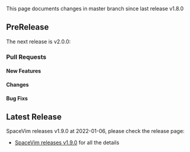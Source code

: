 This page documents changes in master branch since last release v1.8.0

## PreRelease

The next release is v2.0.0:

### Pull Requests

<!-- call SpaceVim#dev#followHEAD#update('en') -->
<!-- SpaceVim follow HEAD en start -->

#### New Features

#### Changes


#### Bug Fixs


## Latest Release

SpaceVim releases v1.9.0 at 2022-01-06, please check the release page:

- [SpaceVim releases v1.9.0](https://spacevim.org/SpaceVim-release-v1.9.0/) for all the details
